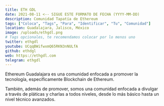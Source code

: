 ```yaml
---
title: ETH GDL
date: 2021-08-11 <-- SIGUE ESTE FORMATO DE FECHA (YYYY-MM-DD)
description: Comunidad Tapatía de Ethereum
tags: ["Coloca", "Tags", "Para", "Identificar", "Tu", "Comunidad"]
location: Guadalajara, Jalisco, México
image: /uploads/ethgdl.png
# Tags opcionales, te recomendamos colocar por lo menos uno
twitter: ethgdl
youtube: UCqqBWifwxmQ65RKN3nNULfA
github: ethdgl
web: https://ethgdl.com
telegram: ethgdl
---
```


Ethereum Guadalajara es una comunidad enfocada a promover la tecnología, específicamente Blockchain de Ethereum.

También, además de promover, somos una comunidad enfocada a divulgar a través de pláticas y charlas a todos niveles, desde lo más básico hasta un nivel técnico avanzados.
